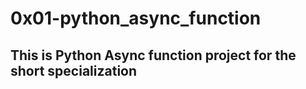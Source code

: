 # 0x01-python_async_function

## This is Python Async function project for the short specialization
